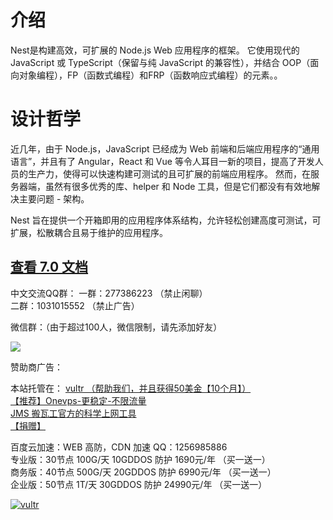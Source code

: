 # 介绍

Nest是构建高效，可扩展的 Node.js Web 应用程序的框架。 它使用现代的 JavaScript 或 TypeScript（保留与纯 JavaScript 的兼容性），并结合 OOP（面向对象编程），FP（函数式编程）和FRP（函数响应式编程）的元素。。

# 设计哲学

近几年，由于 Node.js，JavaScript 已经成为 Web 前端和后端应用程序的“通用语言”，并且有了 Angular，React 和 Vue 等令人耳目一新的项目，提高了开发人员的生产力，使得可以快速构建可测试的且可扩展的前端应用程序。 然而，在服务器端，虽然有很多优秀的库、helper 和 Node 工具，但是它们都没有有效地解决主要问题 - 架构。

Nest 旨在提供一个开箱即用的应用程序体系结构，允许轻松创建高度可测试，可扩展，松散耦合且易于维护的应用程序。

## [查看 7.0 文档](/7/)

中文交流QQ群： 一群：277386223 （禁止闲聊）    
              二群：1031015552 （禁止广告）


微信群：（由于超过100人，微信限制，请先添加好友）

![](https://pic2.superbed.cn/item/5dee088d1f8f59f4d6586014.jpg)

赞助商广告：

本站托管在： [vultr   （帮助我们，并且获得50美金【10个月】）](https://www.vultr.com/?ref=7786172-4F)    
  [【推荐】Onevps-更稳定-不限流量](https://www.onevps.com/portal/aff.php?aff=12238)    
  [JMS 搬瓦工官方的科学上网工具](https://justmysocks2.net/members/aff.php?aff=6423)    
  [【捐赠】](https://gitee.com/notadd/docs.nestjs.cn?donate=true)   

百度云加速：WEB 高防，CDN 加速  QQ：1256985886     
专业版：30节点 100G/天 10GDDOS 防护  1690元/年 （买一送一）    
商务版：40节点 500G/天 20GDDOS 防护  6990元/年 （买一送一）    
企业版：50节点 1T/天 30GDDOS 防护  24990元/年 （买一送一）     


[![vultr](https://www.vultr.com/media/banner_1.png)](https://www.vultr.com/?ref=7815855-4F)
